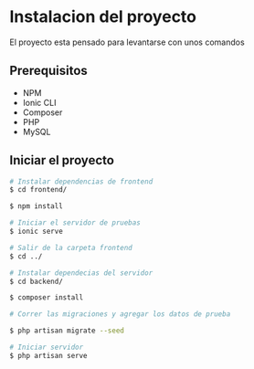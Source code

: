 # Instalacion del proyecto

El proyecto esta pensado para levantarse con unos comandos

## Prerequisitos

- NPM
- Ionic CLI
- Composer
- PHP
- MySQL

## Iniciar el proyecto

```bash
# Instalar dependencias de frontend
$ cd frontend/

$ npm install

# Iniciar el servidor de pruebas
$ ionic serve

# Salir de la carpeta frontend
$ cd ../

# Instalar dependecias del servidor
$ cd backend/

$ composer install

# Correr las migraciones y agregar los datos de prueba

$ php artisan migrate --seed

# Iniciar servidor
$ php artisan serve

```
